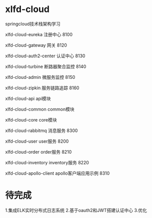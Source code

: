 # xlfd-cloud
springcloud技术栈架构学习

xlfd-cloud-eureka   注册中心  8100	

xlfd-cloud-gateway	网关     8120	

xlfd-cloud-auth2-center	认证中心   8130	

xlfd-cloud-turbine  断路器聚合监控  8140

xlfd-cloud-admin    微服务监控   8150

xlfd-cloud-zipkin   服务链路追踪  8160

xlfd-cloud-api  api模块

xlfd-cloud-common   common模块

xlfd-cloud-core     core模块

xlfd-cloud-rabbitmq 消息服务    8300

xlfd-cloud-user     user服务    8200

xlfd-cloud-order    order服务   8210

xlfd-cloud-inventory   inventory服务  8220

xlfd-cloud-apollo-client  apollo客户端应用示例 8310



# 待完成
1.集成ELK实时分布式日志系统
2.基于oauth2和JWT搭建认证中心
3.优化